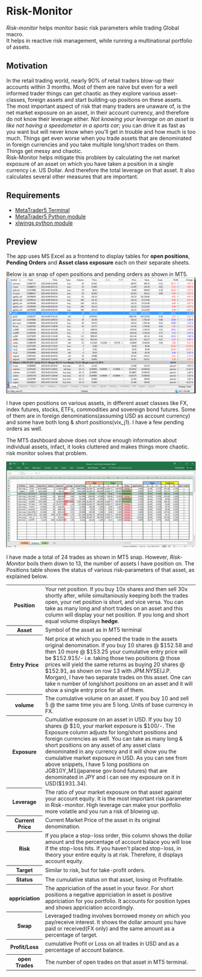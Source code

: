 # Risk-Monitor

<p><i>Risk-monitor</i> helps monitor basic risk parameters while trading Global macro.<br>
 It helps in reactive risk management, while running a multinational portfolio of assets. 
</p>

## Motivation
In the retail trading world, nearly 90% of retail traders blow-up their accounts within 3 months. Most of them are naive but even for a well informed trader things can get chaotic as they explore various asset-classes, foreign assets and start building-up positions on these assets.<br>
The most important aspect of risk that many traders are unaware of, is the net market exposure on an asset, in their account currency, and therefore do not know their leverage either. <em>Not knowing your leverage on an asset is like not having a speedometer in a sports car;</em> you can drive it as fast as you want but will never know when you'll get in trouble and how much is too much. Things get even worse when you trade assets that are denominated in foreign currencies and you take multiple long/short trades on them. Things get messy and chaotic.<br>
Risk-Monitor helps mitigate this problem by calculating the net market exposure of an asset on which you have taken a position in a single currency i.e. US Dollar. And therefore the total leverage on that asset. It also calculates several other measures that are important.

## Requirements
- <a href="https://www.metatrader5.com/en/releasenotes/terminal/821">MetaTrader5 Terminal</a>
- <a href="https://www.mql5.com/en/docs/integration/python_metatrader5">MetaTrader5 Python module</a>
- <a href="https://www.xlwings.org/">xlwings python module</a>

## Preview
The app uses MS Excel as a frontend to display tables for <b>open positions</b>, <b>Pending Orders</b> and <b>Asset class exposure</b> each on their separate sheets.<br>

Below is an snap of open positions and pending orders as shown in MT5.
<img src="Snippets/MT5 desk.PNG"><br>

<p>I have open positions on various assets, in different asset classes like FX, index futures, stocks, ETFs, commodities and sovereign bond futures. Some of them are in  foreign denominations(assuming USD as account currency) and some have both long & short positions(vix_j1). I have a few pending orders as well.</p>
<p>The MT5 dashboard above does not show enough information about individual assets, infact, it looks cluttered and makes things more chaotic. risk monitor solves that problem.</p>
<img src="Snippets/Exposure.PNG"><br>

I have made a total of 24 trades as shown in MT5 snap. However, <em>Risk-Monitor</em> boils them down to 13, the number of assets I have position on. The Positions table shows the status of various risk-parameters of that asset, as explained below.

<table>
  <tr>
   <th>Position</th>
   <td>Your net position. If you buy 10x shares and then sell 30x shortly after, while simultaniously keeping both the trades open, your net position is short, and vice versa. You can take as many long and short trades on an asset and this column will display your net position. If you long and short equal volume displays <b>hedge</b>.
   </td>
  </tr>
  <tr>
     <th>Asset</th>
        <td>Symbol of the asset as in MT5 terminal
        </td>
  </tr>
  <tr>
     <th>Entry Price</th>
        <td>Net price at which you opened the trade in the assets original denomination. If you buy 10 shares @ $152.58 and then 10 more @ $153.25 your cumulative entry price will be $152.915/- i.e. taking those two positions @ those prices will yield the same returns as buying 20 shares @ $152.91, as shown on row 13 with JPM.NYSE(J.P. Morgan), I have two separate trades on this asset. One can take n number of long/short positions on an asset and it will show a single entry price for all of them.
        </td>
  </tr>
  <tr>
     <th>volume</th>
        <td>The cumulative volume on an asset. If you buy 10 and sell 5 @ the same time you are 5 long. Units of base currency in FX.
        </td>
  </tr>
  <tr>
     <th>Exposure</th>
        <td>Cumulative exposure on an asset in USD. If you buy 10 shares @ $10, your market exposure is $100/-. The Exposure column adjusts for long/short positions and foreign currencies as well. You can take as many long & short positions on any asset of any asset class denominated in any currency and it will show you the cumulative market exposure in USD. As you can see from above snippets, I have 5 long positions on JGB10Y_M1(japanese gov bond futures) that are denominated in JPY and i can see my exposure on it in USD($1931.34).
        </td>
  </tr>
  <tr>
     <th>Leverage</th>
        <td>The ratio of your market exposure on that asset against your account equity. It is the most important risk parameter in Risk-monitor. High leverage can make your portfolio more volatile and you run a risk of blowing up.
        </td>
  </tr>
  <tr>
     <th>Current Price</th>
        <td>Current Market Price of the asset in its original denomination.
        </td>
  </tr>
  <tr>
     <th>Risk</th>
        <td>If you place a stop-loss order, this column shows the dollar amount and the percentage of account balace you will lose if the stop-loss hits. If you haven't placed stop-loss, in theory your entire equity is at risk. Therefore, it displays account equity.
        </td>
  </tr>
  <tr>
     <th>Target</th>
        <td>Similar to risk, but for take-profit orders.
        </td>
  </tr>
  <tr>
     <th>Status</th>
        <td>The cumulative status on that asset, losing ot Profitable.
        </td>
  </tr>
  <tr>
     <th>appriciation</th>
        <td>The appriciation of the asset in your favor. For short positions a negative appriciation in asset is positive appriciation for you portfolio. It accounts for position types and shows appriciation accordingly.
        </td>
  </tr>
  <tr>
     <th>Swap</th>
        <td>Leveraged trading involves borrowed money on which you pay/receive interest. It shows the dollar amount you have paid or received(FX only) and the same amount as a percentage of target.
        </td>
  </tr>
  <tr>
     <th>Profit/Loss</th>
        <td>cumulative Profit or Loss on all trades in USD and as a percentage of account balance.
        </td>
  </tr>
  <tr>
     <th>open Trades</th>
        <td>The number of open trades on that asset in MT5 terminal.
        </td>
  </tr>
</table>
